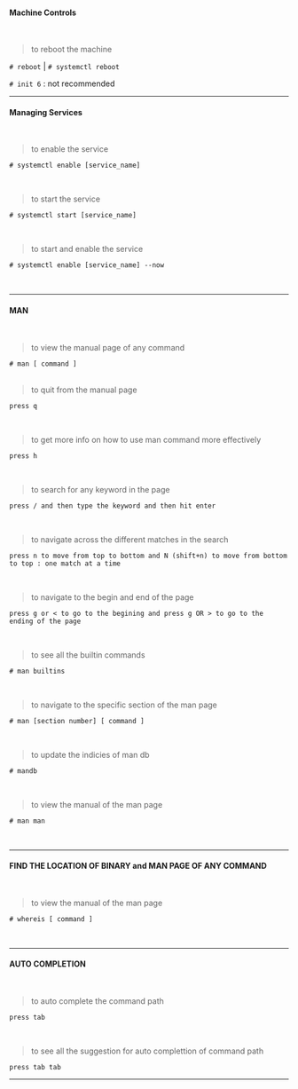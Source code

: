 #### Machine Controls
<br>


> to reboot the machine   

`# reboot`  |   `# systemctl reboot` 

`# init 6` : not recommended

---

#### Managing Services
<br>

> to enable the service

`# systemctl enable [service_name]`    


<br>

> to start the service

`# systemctl start [service_name]`

<br>

> to start and enable the service 

`# systemctl enable [service_name] --now`

<br>

---

#### MAN
<br>

> to view the manual page of any command 

`# man [ command ]`  
<br>

> to quit from the manual page

`press q`

<br>

> to get more info on how to use man command more effectively

`press h`

<br>

> to search for any keyword in the page

`press / and then type the keyword and then hit enter`

<br>

> to navigate across the different matches in the search 

`press n to move from top to bottom and N (shift+n) to move from bottom to top : one match at a time`

<br>

> to navigate to the begin and end of the page

`press g or < to go to the begining and press g OR > to go to the ending of the page`

<br>

> to see all the builtin commands 

`# man builtins`

<br>

> to navigate to the specific section of the man page 

`# man [section number] [ command ]`

<br>

> to update the indicies of man db

`# mandb`

<br>

> to view the manual of the man page

`# man man`

<br>

---

#### FIND THE LOCATION OF BINARY and MAN PAGE OF ANY COMMAND
<br>

> to view the manual of the man page

`# whereis [ command ]`

<br>

---

#### AUTO COMPLETION
<br>

> to auto complete the command path 

`press tab`

<br>

> to see all the suggestion for auto complettion of command path

`press tab tab`

---